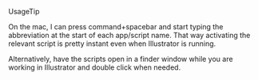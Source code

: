 UsageTip

On the mac, I can press command+spacebar and start typing the abbreviation at the
start of each app/script name. That way activating the relevant script is pretty instant
even when Illustrator is running.

Alternatively, have the scripts open in a finder window while you are working in Illustrator
and double click when needed.
